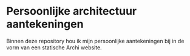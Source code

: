 # Persoonlijke architectuur aantekeningen

Binnen deze repository hou ik mijn persoonlijke aantekeningen bij in de vorm van een statische Archi website.
